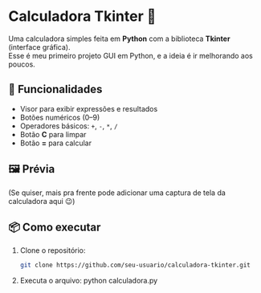 # Calculadora Tkinter 🧮

Uma calculadora simples feita em **Python** com a biblioteca **Tkinter** (interface gráfica).  
Esse é meu primeiro projeto GUI em Python, e a ideia é ir melhorando aos poucos.

## 🚀 Funcionalidades
- Visor para exibir expressões e resultados  
- Botões numéricos (0–9)  
- Operadores básicos: `+`, `-`, `*`, `/`  
- Botão **C** para limpar  
- Botão **=** para calcular  

## 🖼️ Prévia
(Se quiser, mais pra frente pode adicionar uma captura de tela da calculadora aqui 😉)

## 📦 Como executar
1. Clone o repositório:
   ```bash
   git clone https://github.com/seu-usuario/calculadora-tkinter.git

2. Executa o arquivo:
python calculadora.py

